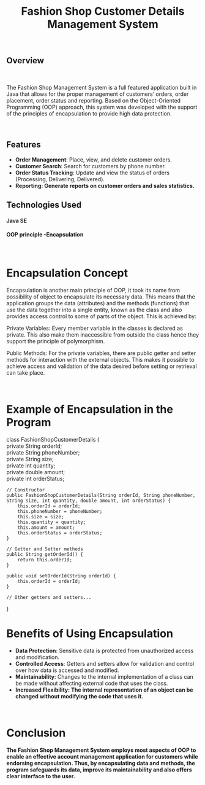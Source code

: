 <div>
  <center><h1>Fashion Shop Customer Details Management System</h1></center> <br>
</div>

<div>
  <h2>Overview</h2><br>
<p>The Fashion Shop Management System is a full featured application built in Java that allows for the proper management of customers’ orders, order placement, order status and reporting. Based on the Object-Oriented Programming (OOP) approach, this system was developed with the support of the principles of encapsulation to provide high data protection.</p> <br>
<h2>Features</h2>
  <ul>
      <li><b>Order Management</b>: Place, view, and delete customer orders.</li>
      <li><b>Customer Search</b>: Search for customers by phone number.</li>
      <li><b>Order Status Tracking</b>: Update and view the status of orders (Processing, Delivering, Delivered).</li>
      <li><b>Reporting: Generate reports on customer orders and sales statistics.</b></li>
    </ul>
<h2>Technologies Used</h2>
<h4>Java SE</h4>
<h4>OOP principle -Encapsulation</h4>        <br>
<h1>Encapsulation Concept</h1>
<p>Encapsulation is another main principle of OOP, it took its name from possibility of object to encapsulate its necessary data. This means that the application groups the data (attributes) and the methods (functions) that use the data together into a single entity, known as the class and also provides access control to some of parts of the object. This is achieved by:<p>

<p>Private Variables: Every member variable in the classes is declared as private. This also make them inaccessible from outside the class hence they support the principle of polymorphism.</p>

<p>Public Methods: For the private variables, there are public getter and setter methods for interaction with the external objects. This makes it possible to achieve access and validation of the data desired before setting or retrieval can take place.</p>
</div>
<br>
<div>
  <h1>Example of Encapsulation in the Program</h1>
  <p>
    class FashionShopCustomerDetails { <br>
    private String orderId; <br>
    private String phoneNumber; <br>
    private String size; <br>
    private int quantity; <br>
    private double amount; <br>
    private int orderStatus; <br>

    // Constructor
    public FashionShopCustomerDetails(String orderId, String phoneNumber, String size, int quantity, double amount, int orderStatus) {
        this.orderId = orderId;
        this.phoneNumber = phoneNumber;
        this.size = size;
        this.quantity = quantity;
        this.amount = amount;
        this.orderStatus = orderStatus;
    }

    // Getter and Setter methods
    public String getOrderId() {
        return this.orderId;
    }

    public void setOrderId(String orderId) {
        this.orderId = orderId;
    }
    
    // Other getters and setters...
}
  </p>
</div>
<div>
  <h1>Benefits of Using Encapsulation</h1>
  <ul>
    <li><b>Data Protection</b>: Sensitive data is protected from unauthorized access and modification.</li>
    <li><b>Controlled Access</b>: Getters and setters allow for validation and control over how data is accessed and modified.</li>
<li><b>Maintainability</b>: Changes to the internal implementation of a class can be made without affecting external code that uses the class.</li>
<li><b>Increased Flexibility<b>: The internal representation of an object can be changed without modifying the code that uses it.</li>
  </ul>
</div>
<br>
<div>
  <h1>Conclusion</h1>
  <p>
    The Fashion Shop Management System employs most aspects of OOP to enable an effective account management application for customers while endorsing encapsulation. Thus, by encapsulating data and methods, the program safeguards its data, improve its maintainability and also offers clear interface to the user.
  </p>
</div>
